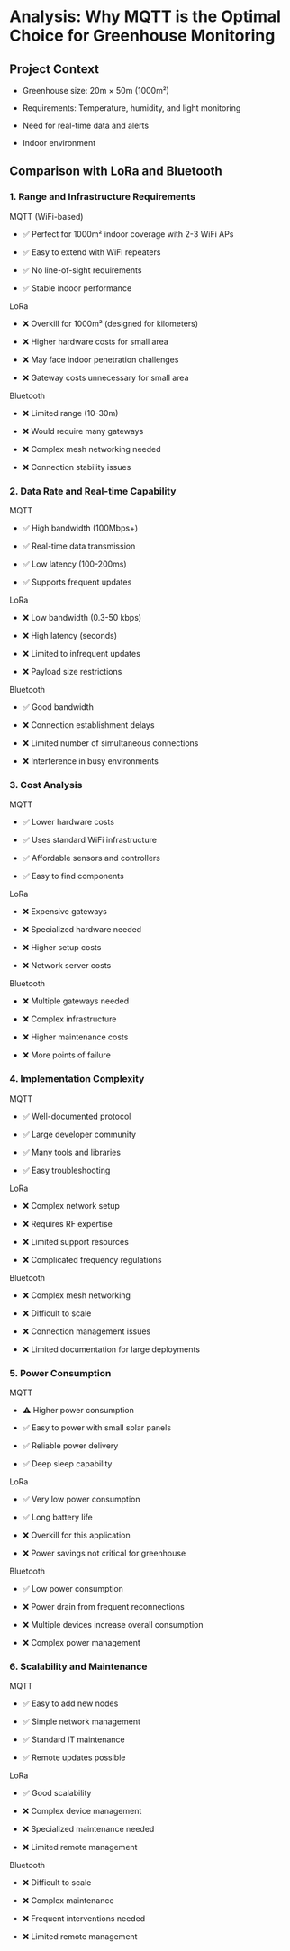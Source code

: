 
# Analysis: Why MQTT is the Optimal Choice for Greenhouse Monitoring

## Project Context

- Greenhouse size: 20m × 50m (1000m²)

- Requirements: Temperature, humidity, and light monitoring

- Need for real-time data and alerts

- Indoor environment

## Comparison with LoRa and Bluetooth

### 1. Range and Infrastructure Requirements

MQTT (WiFi-based)

- ✅ Perfect for 1000m² indoor coverage with 2-3 WiFi APs

- ✅ Easy to extend with WiFi repeaters

- ✅ No line-of-sight requirements

- ✅ Stable indoor performance

LoRa

- ❌ Overkill for 1000m² (designed for kilometers)

- ❌ Higher hardware costs for small area

- ❌ May face indoor penetration challenges

- ❌ Gateway costs unnecessary for small area

Bluetooth

- ❌ Limited range (10-30m)

- ❌ Would require many gateways

- ❌ Complex mesh networking needed

- ❌ Connection stability issues

### 2. Data Rate and Real-time Capability

MQTT

- ✅ High bandwidth (100Mbps+)

- ✅ Real-time data transmission

- ✅ Low latency (100-200ms)

- ✅ Supports frequent updates

LoRa

- ❌ Low bandwidth (0.3-50 kbps)

- ❌ High latency (seconds)

- ❌ Limited to infrequent updates

- ❌ Payload size restrictions

Bluetooth

- ✅ Good bandwidth

- ❌ Connection establishment delays

- ❌ Limited number of simultaneous connections

- ❌ Interference in busy environments

### 3. Cost Analysis

MQTT

- ✅ Lower hardware costs

- ✅ Uses standard WiFi infrastructure

- ✅ Affordable sensors and controllers

- ✅ Easy to find components

LoRa

- ❌ Expensive gateways

- ❌ Specialized hardware needed

- ❌ Higher setup costs

- ❌ Network server costs

Bluetooth

- ❌ Multiple gateways needed

- ❌ Complex infrastructure

- ❌ Higher maintenance costs

- ❌ More points of failure

### 4. Implementation Complexity

MQTT

- ✅ Well-documented protocol

- ✅ Large developer community

- ✅ Many tools and libraries

- ✅ Easy troubleshooting

LoRa

- ❌ Complex network setup

- ❌ Requires RF expertise

- ❌ Limited support resources

- ❌ Complicated frequency regulations

Bluetooth

- ❌ Complex mesh networking

- ❌ Difficult to scale

- ❌ Connection management issues

- ❌ Limited documentation for large deployments

### 5. Power Consumption

MQTT

- ⚠️ Higher power consumption

- ✅ Easy to power with small solar panels

- ✅ Reliable power delivery

- ✅ Deep sleep capability

LoRa

- ✅ Very low power consumption

- ✅ Long battery life

- ❌ Overkill for this application

- ❌ Power savings not critical for greenhouse

Bluetooth

- ✅ Low power consumption

- ❌ Power drain from frequent reconnections

- ❌ Multiple devices increase overall consumption

- ❌ Complex power management

### 6. Scalability and Maintenance

MQTT

- ✅ Easy to add new nodes

- ✅ Simple network management

- ✅ Standard IT maintenance

- ✅ Remote updates possible

LoRa

- ✅ Good scalability

- ❌ Complex device management

- ❌ Specialized maintenance needed

- ❌ Limited remote management

Bluetooth

- ❌ Difficult to scale

- ❌ Complex maintenance

- ❌ Frequent interventions needed

- ❌ Limited remote management
